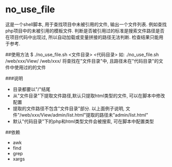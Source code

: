 # no_use_file
这是一个shell脚本, 用于查找项目中未被引用的文件, 输出一个文件列表. 例如查找php项目中的未被引用的模板文件. 
判断是否被引用过的标准是搜索文件路径是否在项目代码中出现过, 所以自动加载或变量拼接的路径无法判断. 检查结果只能用于参考.

##使用方法
    $ ./no_use_file.sh <文件目录> <代码目录>
    如: ./no_use_file.sh /web/xxx/View/ /web/xxx/
    将查找在"文件目录"中, 且路径未在"代码目录"的文件中使用过的的文件
    
###说明
* 目录都要以"/"结尾
* 从"文件目录"下提取文件路径,默认只提取html类型的文件, 可以在脚本中修改配置
* 提取的文件路径不包含"文件目录"部分. 以上面例子说明, 文件"/web/xxx/View/admin/list.html"提取的路径未"admin/list.html"
* 默认"代码目录"下的php和html类型文件会被搜索, 可在脚本中配置类型

##依赖
* awk
* find
* grep
* xargs
